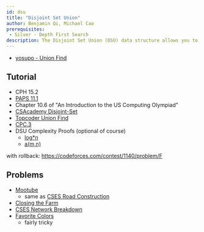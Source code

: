 ```yaml
---
id: dsu
title: "Disjoint Set Union"
author: Benjamin Qi, Michael Cao 
prerequisites:
 - Silver - Depth First Search
description: The Disjoint Set Union (DSU) data structure allows you to add edges to an initially empty graph and test whether two vertices of the graph are connected.
---
```


 - [yosupo - Union Find](https://judge.yosupo.jp/problem/unionfind)

## Tutorial

 - CPH 15.2
 - [PAPS 11.1](https://www.csc.kth.se/~jsannemo/slask/main.pdf)
 - Chapter 10.6 of "An Introduction to the US Computing Olympiad"
 - [CSAcademy Disjoint-Set](https://csacademy.com/lesson/disjoint_data_sets)
 - [Topcoder Union Find](https://www.topcoder.com/community/data-science/data-science-tutorials/disjoint-set-data-structures/)
 - [CPC.3](https://github.com/SuprDewd/T-414-AFLV/tree/master/03_data_structures)
 - DSU Complexity Proofs (optional of course)
   - [log\*n](https://en.wikipedia.org/wiki/Proof_of_O(log*n)\_time_complexity\_of_union%E2%80%93find)
   - [a(m,n)](https://dl.acm.org/doi/pdf/10.1145/321879.321884)

with rollback: https://codeforces.com/contest/1140/problem/F

## Problems

- [Mootube](http://www.usaco.org/index.php?page=viewproblem2&cpid=789)
  - same as [CSES Road Construction](https://cses.fi/problemset/task/1676)
- [Closing the Farm](http://www.usaco.org/index.php?page=viewproblem2&cpid=646)
- [CSES Network Breakdown](https://cses.fi/problemset/task/1677)
- [Favorite Colors](http://www.usaco.org/index.php?page=viewproblem2&cpid=1042)
  - fairly tricky
